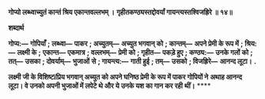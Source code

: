 **गोप्यो लब्ध्वाच्युतं कान्तं श्रिय एकान्तवल्लभम् ।** **गृहीतकण्ठ्यस्तद्दोवर्यां गायन्त्यस्तश्विजह्रिरे ॥ १४॥** 

**शब्दार्थ** 

**गोप्य:—** **गोपियाँ** **; लब्ध्वा—** **पाकर** **; अच्युतम्—** **अच्युत भगवान् को** **; कान्तम्—** **अपने प्रेमी के रूप में** **; श्रिय:—** **लक्ष्मी के** **;** **एकान्त—** **एकमात्र** **; वल्लभम्—** **प्रेमी को** **; गृहीत—** **पकड़े हुए** **; कण्ठ्य:—** **उनके गलों को** **; तत्—** **उसका** **; दोवर्याम्—** **भुजाओं** **से** **; गायन्त्य:—** **गाती हुई** **; तम्—** **उसको** **; विजह्रिरे—** **आनन्द लूटा।** **.** 

**लक्ष्मी जी के विशिष्टïप्रिय भगवान् अच्युत को अपने घनिष्ठ प्रेमी के रूप में पाकर गोपियों ने** **अथाह आनन्द लूटा। वे उनको अपनी भुजाओं में लपेटे थे और ये उनके यश का गान कर रही** **थीं।** **** 